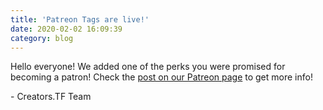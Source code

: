 ```yaml
---
title: 'Patreon Tags are live!'
date: 2020-02-02 16:09:39
category: blog
---
```


<p>Hello everyone! We added one of the perks you were promised for becoming a patron! Check the <a href="/patreonchattags">post on our Patreon page</a> to get more info!</p>

<p>- Creators.TF Team</p>
